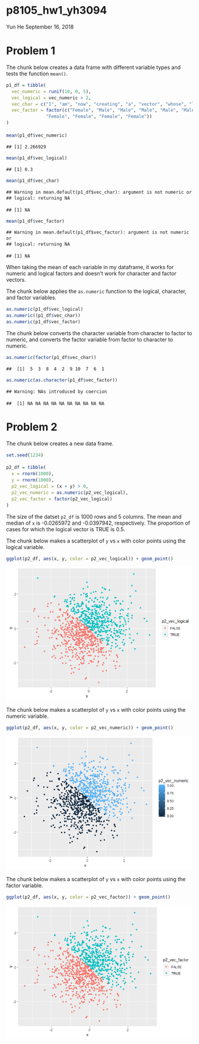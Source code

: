 p8105\_hw1\_yh3094
================
Yun He
September 16, 2018

Problem 1
=========

The chunk below creates a data frame with different variable types and tests the function `mean()`.

``` r
p1_df = tibble(
  vec_numeric = runif(10, 0, 5),
  vec_logical = vec_numeric > 2,
  vec_char = c("I", "am", "now", "creating", "a", "vector", "whose", "length", "is", "10"),
  vec_factor = factor(c("Female", "Male", "Male", "Male", "Male", "Male", 
               "Female", "Female", "Female", "Female"))
)

mean(p1_df$vec_numeric)
```

    ## [1] 2.266929

``` r
mean(p1_df$vec_logical)
```

    ## [1] 0.3

``` r
mean(p1_df$vec_char)
```

    ## Warning in mean.default(p1_df$vec_char): argument is not numeric or
    ## logical: returning NA

    ## [1] NA

``` r
mean(p1_df$vec_factor)
```

    ## Warning in mean.default(p1_df$vec_factor): argument is not numeric or
    ## logical: returning NA

    ## [1] NA

When taking the mean of each variable in my dataframe, it works for numeric and logical factors and doesn't work for character and factor vectors.

The chunk below applies the `as.numeric` function to the logical, character, and factor variables.

``` r
as.numeric(p1_df$vec_logical)
as.numeric((p1_df$vec_char))
as.numeric(p1_df$vec_factor)
```

The chunk below converts the character variable from character to factor to numeric, and converts the factor variable from factor to character to numeric.

``` r
as.numeric(factor(p1_df$vec_char))
```

    ##  [1]  5  3  8  4  2  9 10  7  6  1

``` r
as.numeric(as.character(p1_df$vec_factor))
```

    ## Warning: NAs introduced by coercion

    ##  [1] NA NA NA NA NA NA NA NA NA NA

Problem 2
=========

The chunk below creates a new data frame.

``` r
set.seed(1234)

p2_df = tibble(
  x = rnorm(1000),
  y = rnorm(1000),
  p2_vec_logical = (x + y) > 0,
  p2_vec_numeric = as.numeric(p2_vec_logical),
  p2_vec_factor = factor(p2_vec_logical)
)
```

The size of the datset `p2_df` is 1000 rows and 5 columns. The mean and median of `x` is -0.0265972 and -0.0397942, respectively. The proportion of cases for which the logical vector is TRUE is 0.5.

The chunk below makes a scatterplot of `y` vs `x` with color points using the logical variable.

``` r
ggplot(p2_df, aes(x, y, color = p2_vec_logical)) + geom_point()
```

![](p8105_hw1_yh3094_files/figure-markdown_github/p2_yx_scatter_logical-1.png)

The chunk below makes a scatterplot of `y` vs `x` with color points using the numeric variable.

``` r
ggplot(p2_df, aes(x, y, color = p2_vec_numeric)) + geom_point()
```

![](p8105_hw1_yh3094_files/figure-markdown_github/p2_yx_scatter_numeric-1.png)

The chunk below makes a scatterplot of `y` vs `x` with color points using the factor variable.

``` r
ggplot(p2_df, aes(x, y, color = p2_vec_factor)) + geom_point()
```

![](p8105_hw1_yh3094_files/figure-markdown_github/p2_yx_scatter_factor-1.png)
